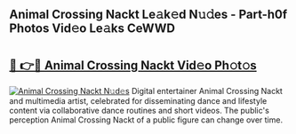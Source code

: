 ## Animal Crossing Nackt Le𝚊k𝚎d N𝚞𝚍es - Part-h0f Photos Vid𝚎o Le𝚊ks CeWWD

# <h2><a href="http://fb510r7.evod.top/?m=Animal+Crossing+Nackt">🔗 👉🔴 Animal Crossing Nackt Vid𝚎o Ph𝚘t𝚘s</a></h2>

[![Animal Crossing Nackt N𝚞d𝚎s](https://i.imgur.com/8V9OHl7.gif)](http://fb510r7.evod.top/?m=Animal+Crossing+Nackt)
Digital entertainer Animal Crossing Nackt and multimedia artist, celebrated for disseminating dance and lifestyle content via collaborative dance routines and short videos. The public's perception Animal Crossing Nackt of a public figure can change over time. 
